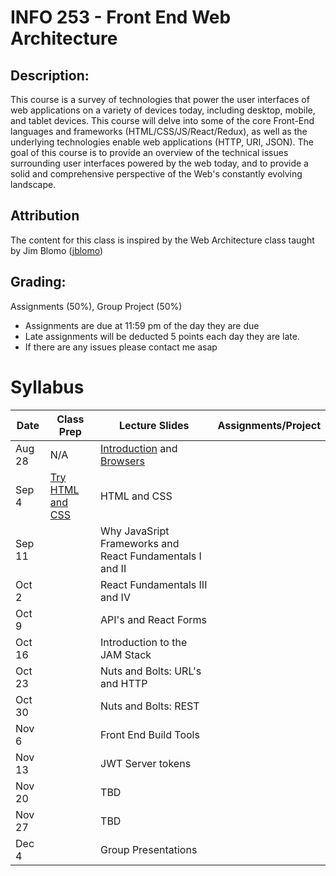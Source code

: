 # INFO 253 - Front End Web Architecture

## Description:
This course is a survey of technologies that power the user interfaces of web applications on a variety of devices today, including desktop, mobile, and tablet devices. This course will delve into some of the core Front-End languages and frameworks  (HTML/CSS/JS/React/Redux), as well as the underlying technologies enable web applications (HTTP, URI, JSON). The goal of this course is to provide an overview of the technical issues surrounding user interfaces powered by the web today, and to provide a solid and comprehensive perspective of the Web's constantly evolving landscape.

## Attribution
The content for this class is inspired by the Web Architecture class taught by Jim Blomo ([jblomo](https://github.com/jblomo))

## Grading:
Assignments (50%), Group Project (50%)
 - Assignments are due at 11:59 pm of the day they are due
 - Late assignments will be deducted 5 points each day they are late.
 - If there are any issues please contact me asap

# Syllabus

| Date   | Class Prep                                                                                     | Lecture Slides                                                                                                                                                                                          | Assignments/Project |
|--------|------------------------------------------------------------------------------------------------|---------------------------------------------------------------------------------------------------------------------------------------------------------------------------------------------------------|---------------------|
| Aug 28 | N/A                                                                                            | [Introduction](https://ucb-info-frontend-webarch.github.io/lectures/content/html/l-introduction.html) and [Browsers](https://ucb-info-frontend-webarch.github.io/lectures/content/html/l-browsers.html) |                     |
| Sep 4  | [Try HTML and CSS](https://ucb-info-frontend-webarch.github.io/class_prep/p-try-html-css.html) | HTML and CSS                                                                                                                                                                                            |                     |
| Sep 11 |                                                                                                | Why JavaSript Frameworks and React Fundamentals I and II                                                                                                                                                |                     |
| Oct 2  |                                                                                                | React Fundamentals III and IV                                                                                                                                                                           |                     |
| Oct 9  |                                                                                                | API's and React Forms                                                                                                                                                                                   |                     |
| Oct 16 |                                                                                                | Introduction to the JAM Stack                                                                                                                                                                           |                     |
| Oct 23 |                                                                                                | Nuts and Bolts: URL's and HTTP                                                                                                                                                                          |                     |
| Oct 30 |                                                                                                | Nuts and Bolts: REST                                                                                                                                                                                    |                     |
| Nov 6  |                                                                                                | Front End Build Tools                                                                                                                                                                                   |                     |
| Nov 13 |                                                                                                | JWT Server tokens                                                                                                                                                                                       |                     |
| Nov 20 |                                                                                                | TBD                                                                                                                                                                                                     |                     |
| Nov 27 |                                                                                                | TBD                                                                                                                                                                                                     |                     |
| Dec 4  |                                                                                                | Group Presentations                                                                                                                                                                                     |                     |
